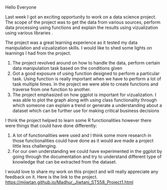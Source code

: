 Hello Everyone

Last week I got an exciting opportunity to work on a data science project. The scope of the project was to get the data from various sources, perform data processing using functions and explain the results using vizualization using various libraries .

The project was a great learning experience as it tested my data manipulation and vizualization skills. I would like to shed some lights on learnings I had from the project.
1. The project revolved around on how to handle the data, perform certain data manipulation task based on the conditions given
2. Got a good exposure of using function designed to perform a particular task. Using function is really important when we have to perform a lot of task multiple times. In the project we were able to create functions and traverse from one function to another.
3. The project emphasized on how ggplot is important for vizualization. I was able to plot the graph along with using class functionality through which someone can explain a trend or generate a understanding about a dataset which can be further use for making critical business decisions

I think the project helpwd to learn some R functionalities however there were things that could have done differently:
1. A lot of functionalities were used and I think some more research in those functionalities could have done as it would ave made a project little less challenging.
2. For our own understanding we could have experimented in the ggplot by going through the documentation and try to understand different type of knowledge that can be extracted from the dataset.

I would love to share my work on this project and will really appreciate any feedback on it. Here is the link to the project.
https://mjiwtan.github.io/Madhur_Jiwtani_ST558_Project1.html


 
